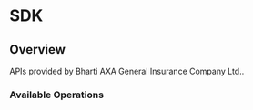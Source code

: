 # SDK

## Overview

APIs provided by Bharti AXA General Insurance Company Ltd..

### Available Operations


